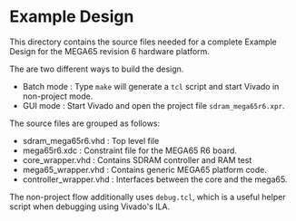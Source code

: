 # Example Design

This directory contains the source files needed for a complete Example Design for the
MEGA65 revision 6 hardware platform.

The are two different ways to build the design.
* Batch mode : Type `make` will generate a `tcl` script and start Vivado in non-project
  mode.
* GUI mode : Start Vivado and open the project file `sdram_mega65r6.xpr`.

The source files are grouped as follows:

* sdram\_mega65r6.vhd : Top level file
* mega65r6.xdc : Constraint file for the MEGA65 R6 board.
* core\_wrapper.vhd : Contains SDRAM controller and RAM test
* mega65\_wrapper.vhd : Contains generic MEGA65 platform code.
* controller\_wrapper.vhd : Interfaces between the core and the mega65.

The non-project flow additionally uses `debug.tcl`, which is a useful helper script when
debugging using Vivado's ILA.

